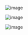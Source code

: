 ![image](https://github.com/user-attachments/assets/f3cbb975-6cb2-473d-a287-2f4a84429e8c)




![image](https://github.com/user-attachments/assets/3c06ed26-f2f3-445b-9867-c562796a06dd)



![image](https://github.com/user-attachments/assets/8e2043e5-98e0-4f9f-be91-f75c540499cd)
